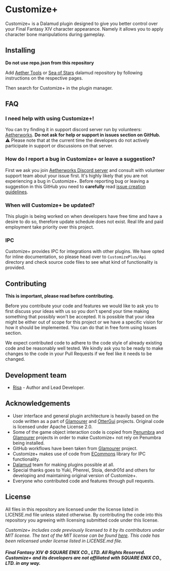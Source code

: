 # Customize+
Customize+ is a Dalamud plugin designed to give you better control over your Final Fantasy XIV character appearance. Namely it allows you to apply character bone manipulations during gameplay.

## Installing
**Do not use repo.json from this repository**

Add [Aether Tools](https://github.com/Aether-Tools/DalamudPlugins) or [Sea of Stars](https://github.com/Ottermandias/SeaOfStars) dalamud repository by following instructions on the respective pages. 

Then search for Customize+ in the plugin manager.

## FAQ

### I need help with using Customize+!
You can try finding it in support discord server run by volunteers: [Aetherworks](https://discord.gg/KvGJCCnG8t). **Do not ask for help or support in issues section on GitHub.**
⚠ Please note that at the current time the developers do not actively participate in support or discussions on that server.

### How do I report a bug in Customize+ or leave a suggestion?
First we ask you join [Aetherworks Discord server](https://discord.gg/KvGJCCnG8t) and consult with volunteer support team about your issue first. It's highly likely that you are not experiencing a bug in Customize+.
Before reporting bug or leaving a suggestion in this GitHub you need to **carefully** read [issue creation guidelines](https://github.com/Aether-Tools/CustomizePlus/issues/11).

### When will Customize+ be updated?
This plugin is being worked on when developers have free time and have a desire to do so, therefore update schedule does not exist. Real life and paid employment take priority over this project.

### IPC
Customize+ provides IPC for integrations with other plugins. We have opted for inline documentation, so please head over to `CustomizePlus/Api` directory and check source code files to see what kind of functionality is provided.

## Contributing
**This is important, please read before contributing.**

Before you contribute your code and features we would like to ask you to first discuss your ideas with us so you don't spend your time making something that possibly won't be accepted. It is possible that your idea might be either out of scope for this project or we have a specific vision for how it should be implemented. You can do that in free form using Issues section.

We expect contributed code to adhere to the code style of already existing code and be reasonably well tested. We kindly ask you to be ready to make changes to the code in your Pull Requests if we feel like it needs to be changed.

## Development team
* [Risa](https://github.com/RisaDev/) - Author and Lead Developer.

## Acknowledgements
* User interface and general plugin architecture is heavily based on the code written as a part of [Glamourer](https://github.com/Ottermandias/Glamourer) and [OtterGui](https://github.com/Ottermandias/OtterGui/) projects. Original code is licensed under Apache License 2.0.
* Some of the game object interaction code is copied from [Penumbra](https://github.com/xivdev/Penumbra) and [Glamourer](https://github.com/Ottermandias/Glamourer) projects in order to make Customize+ not rely on Penumbra being installed.
* GitHub workflows have been taken from [Glamourer](https://github.com/Ottermandias/Glamourer) project.
* Customize+ makes use of code from [ECommons](https://github.com/NightmareXIV/ECommons) library for IPC functionality.
* [Dalamud](https://github.com/goatcorp/Dalamud) team for making plugins possible at all.
* Special thanks goes to Yuki, Phenrei, Stoia, dendr01d and others for developing and maintaining original version of Customize+.
* Everyone who contributed code and features through pull requests.

## License
All files in this repository are licensed under the license listed in LICENSE.md file unless stated otherwise. By contributing the code into this repository you agreeing with licensing submitted code under this license.

*Customize+ includes code previously licensed to it by its contributors under MIT license. The text of the MIT license can be found [here](https://opensource.org/license/mit/). This code has been relicensed under license listed in LICENSE.md file.*

##### Final Fantasy XIV © SQUARE ENIX CO., LTD. All Rights Reserved. Customize+ and its developers are not affiliated with SQUARE ENIX CO., LTD. in any way.
